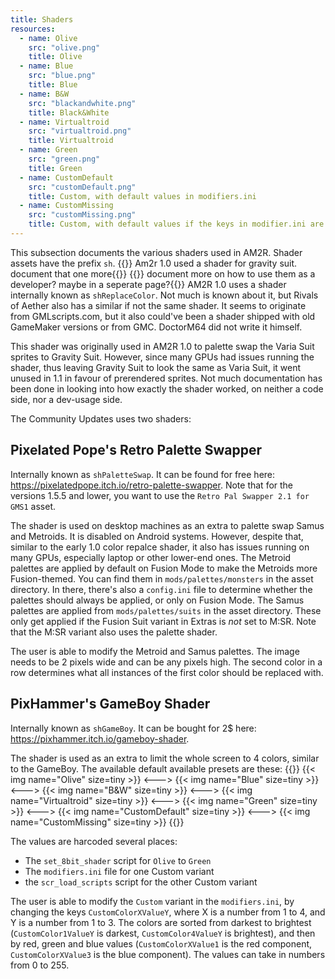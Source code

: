 ```yaml
---
title: Shaders
resources:
  - name: Olive
    src: "olive.png"
    title: Olive
  - name: Blue
    src: "blue.png"
    title: Blue
  - name: B&W
    src: "blackandwhite.png"
    title: Black&White
  - name: Virtualtroid
    src: "virtualtroid.png"
    title: Virtualtroid
  - name: Green
    src: "green.png"
    title: Green
  - name: CustomDefault
    src: "customDefault.png"
    title: Custom, with default values in modifiers.ini
  - name: CustomMissing
    src: "customMissing.png"
    title: Custom, with default values if the keys in modifier.ini are missing
---
```

This subsection documents the various shaders used in AM2R. Shader assets have the prefix `sh`.
{{<todo>}} Am2r 1.0 used a shader for gravity suit. document that one more{{</todo>}}
{{<todo>}} document more on how to use them as a developer? maybe in a seperate page?{{</todo>}}
AM2R 1.0 uses a shader internally known as `shReplaceColor`. Not much is known about it, but Rivals of Aether also has a similar if not the same shader. It seems to originate from GMLscripts.com, but it also could've been a shader shipped with old GameMaker versions or from GMC. DoctorM64 did not write it himself.  

This shader was originally used in AM2R 1.0 to palette swap the Varia Suit sprites to Gravity Suit. However, since many GPUs had issues running the shader, thus leaving Gravity Suit to look the same as Varia Suit, it went unused in 1.1 in favour of prerendered sprites. Not much documentation has been done in looking into how exactly the shader worked, on neither a code side, nor a dev-usage side.


The Community Updates uses two shaders:
## Pixelated Pope's Retro Palette Swapper
Internally known as `shPaletteSwap`. It can be found for free here: https://pixelatedpope.itch.io/retro-palette-swapper. Note that for the versions 1.5.5 and lower, you want to use the `Retro Pal Swapper 2.1 for GMS1` asset.

The shader is used on desktop machines as an extra to palette swap Samus and Metroids. It is disabled on Android systems. However, despite that, similar to the early 1.0 color repalce shader, it also has issues running on many GPUs, especially laptop or other lower-end ones.
The Metroid palettes are applied by default on Fusion Mode to make the Metroids more Fusion-themed. You can find them in `mods/palettes/monsters` in the asset directory. In there, there's also a `config.ini` file to determine whether the palettes should always be applied, or only on Fusion Mode.
The Samus palettes are applied from `mods/palettes/suits` in the asset directory. These only get applied if the Fusion Suit variant in Extras is *not* set to M:SR. Note that the M:SR variant also uses the palette shader.

The user is able to modify the Metroid and Samus palettes. The image needs to be 2 pixels wide and can be any pixels high. The second color in a row determines what all instances of the first color should be replaced with.

## PixHammer's GameBoy Shader
Internally known as `shGameBoy`. It can be bought for 2$ here: https://pixhammer.itch.io/gameboy-shader. 

The shader is used as an extra to limit the whole screen to 4 colors, similar to the GameBoy.
The available default available presets are these:
{{<columns>}}
{{< img name="Olive" size=tiny >}}
<--->
{{< img name="Blue" size=tiny >}}
<--->
{{< img name="B&W" size=tiny >}}
<--->
{{< img name="Virtualtroid" size=tiny >}}
<--->
{{< img name="Green" size=tiny >}}
<--->
{{< img name="CustomDefault" size=tiny >}}
<--->
{{< img name="CustomMissing" size=tiny >}}
{{</columns>}}

The values are harcoded several places:
- The `set_8bit_shader` script for `Olive` to `Green`
- The `modifiers.ini` file for one Custom variant
- the `scr_load_scripts` script for the other Custom variant

The user is able to modify the `Custom` variant in the `modifiers.ini`, by changing the keys `CustomColorXValueY`, where X is a number from 1 to 4, and Y is a number from 1 to 3. The colors are sorted from darkest to brightest (`CustomColor1ValueY` is darkest, `CustomColor4ValueY` is brightest), and then by red, green and blue values (`CustomColorXValue1` is the red component, `CustomColorXValue3` is the blue component). The values can take in numbers from 0 to 255.

